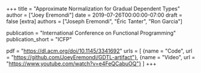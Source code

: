 +++
title = "Approximate Normalization for Gradual Dependent Types"
author = ["Joey Eremondi"]
date = 2019-07-26T00:00:00-07:00
draft = false
[extra]
authors = ["Joseph Eremondi", "Éric Tanter", "Ron Garcia"]

publication = "International Conference on Functional Programming"
publication_short = "ICFP"


pdf = "https://dl.acm.org/doi/10.1145/3341692"
urls = [
 {name = "Code", url =  "https://github.com/JoeyEremondi/GDTL-artifact"},
 {name = "Video", url = "https://www.youtube.com/watch?v=e4FeQCabuOQ"}
]
+++

